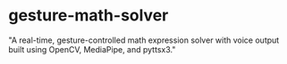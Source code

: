 # gesture-math-solver
"A real-time, gesture-controlled math expression solver with voice output built using OpenCV, MediaPipe, and pyttsx3."
